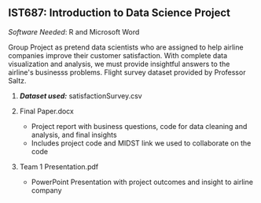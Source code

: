 ## IST687: Introduction to Data Science Project ##
*Software Needed*: R and Microsoft Word

Group Project as pretend data scientists who are assigned to help airline companies improve their customer satisfaction. With complete data visualization and analysis, we must provide insightful answers to the airline's businesss problems. Flight survey dataset provided by Professor Saltz. 

1. ***Dataset used:*** satisfactionSurvey.csv

2. Final Paper.docx
    - Project report with business questions, code for data cleaning and analysis, and final insights
    - Includes project code and MIDST link we used to collaborate on the code
    
3. Team 1 Presentation.pdf
    - PowerPoint Presentation with project outcomes and insight to airline company
